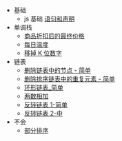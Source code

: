 - 基础
  - js 基础
    [语句和声明](docs/语句和声明/index.md)
- 单调栈
  - [商品折扣后的最终价格](docs/单调栈/finalPrices.1475.md)
  - [每日温度](docs/单调栈/dailyTemperatures.739.md)
  - [移掉 K 位数字](docs/单调栈/removeKdigits.md)
- 链表
  - [删除链表中的节点 - 简单](docs/链表/删除链表中的节点.md)
  - [删除排序链表中的重复元素 - 简单](docs/链表/删除排序链表中的重复元素.md)
  - [环形链表_简单](docs/链表/环形链表.md)
  - [两数相加](docs/链表/两数相加.md)
  - [反转链表 1-简单](docs/链表/反转链表1.md)
  - [反转链表 2-中](docs/链表/反转链表2.md)
- 不会
  - [部分排序](docs/不会/sub-sort-lcci.md)
